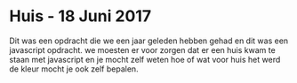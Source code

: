# Huis - 18 Juni 2017


Dit was een opdracht die we een jaar geleden hebben gehad en dit was een javascript opdracht.
we moesten er voor zorgen dat er een huis kwam te staan met javascript en je mocht zelf weten hoe of wat voor huis het werd 
de kleur mocht je ook zelf bepalen.
